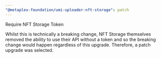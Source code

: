 ```yaml
---
"@metaplex-foundation/umi-uploader-nft-storage": patch
---
```


Require NFT Storage Token

Whilst this is technically a breaking change, NFT Storage themselves removed the ability to use their API without a token and so the breaking change would happen regardless of this upgrade. Therefore, a patch upgrade was selected.
